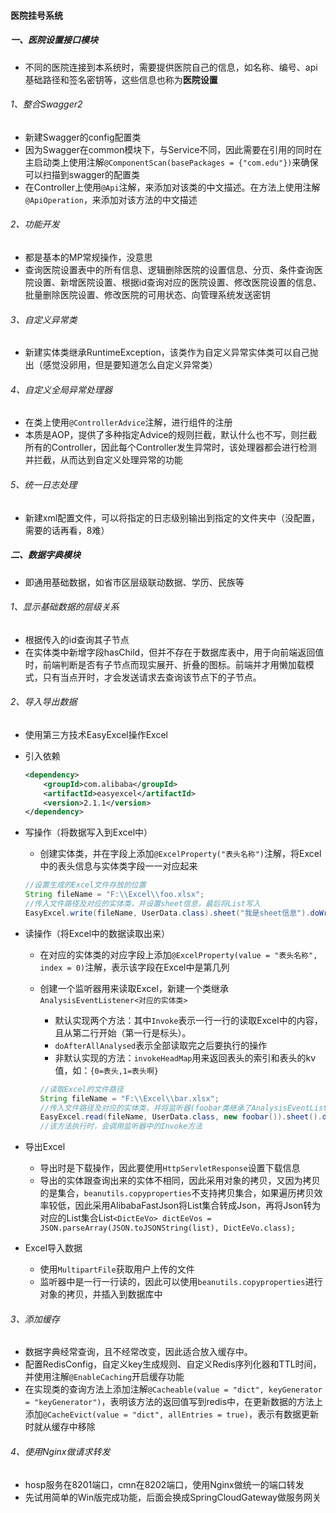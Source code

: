 #### 医院挂号系统

##### 一、医院设置接口模块

- 不同的医院连接到本系统时，需要提供医院自己的信息，如名称、编号、api基础路径和签名密钥等，这些信息也称为**医院设置**

###### 1、整合Swagger2

- 新建Swagger的config配置类
- 因为Swagger在common模块下，与Service不同，因此需要在引用的同时在主启动类上使用注解`@ComponentScan(basePackages = {"com.edu"})`来确保可以扫描到swagger的配置类
- 在Controller上使用`@Api`注解，来添加对该类的中文描述。在方法上使用注解`@ApiOperation`，来添加对该方法的中文描述

###### 2、功能开发

- 都是基本的MP常规操作，没意思
- 查询医院设置表中的所有信息、逻辑删除医院的设置信息、分页、条件查询医院设置、新增医院设置、根据id查询对应的医院设置、修改医院设置的信息、批量删除医院设置、修改医院的可用状态、向管理系统发送密钥

###### 3、自定义异常类

- 新建实体类继承RuntimeException，该类作为自定义异常实体类可以自己抛出（感觉没卵用，但是要知道怎么自定义异常类）

###### 4、自定义全局异常处理器

- 在类上使用`@ControllerAdvice`注解，进行组件的注册
- 本质是AOP，提供了多种指定Advice的规则拦截，默认什么也不写，则拦截所有的Controller，因此每个Controller发生异常时，该处理器都会进行检测并拦截，从而达到自定义处理异常的功能

###### 5、统一日志处理

- 新建xml配置文件，可以将指定的日志级别输出到指定的文件夹中（没配置，需要的话再看，8难）



##### 二、数据字典模块

- 即通用基础数据，如省市区层级联动数据、学历、民族等

###### 1、显示基础数据的层级关系

- 根据传入的id查询其子节点
- 在实体类中新增字段hasChild，但并不存在于数据库表中，用于向前端返回值时，前端判断是否有子节点而现实展开、折叠的图标。前端并才用懒加载模式，只有当点开时，才会发送请求去查询该节点下的子节点。

###### 2、导入导出数据

- 使用第三方技术EasyExcel操作Excel

- 引入依赖

    ```xml
    <dependency>
        <groupId>com.alibaba</groupId>
        <artifactId>easyexcel</artifactId>
        <version>2.1.1</version>
    </dependency>
    ```

- 写操作（将数据写入到Excel中）

    - 创建实体类，并在字段上添加`@ExcelProperty("表头名称")`注解，将Excel中的表头信息与实体类字段一一对应起来

    ```java
    //设置生成的Excel文件存放的位置
    String fileName = "F:\\Excel\\foo.xlsx";
    //传入文件路径及对应的实体类，并设置sheet信息，最后将List写入
    EasyExcel.write(fileName, UserData.class).sheet("我是sheet信息").doWrite(list.of(1, 2, 3));
    ```

- 读操作（将Excel中的数据读取出来）

    - 在对应的实体类的对应字段上添加`@ExcelProperty(value = "表头名称", index = 0)`注解，表示该字段在Excel中是第几列

    - 创建一个监听器用来读取Excel，新建一个类继承`AnalysisEventListener<对应的实体类>`

        - 默认实现两个方法：其中`Invoke`表示一行一行的读取Excel中的内容，且从第二行开始（第一行是标头）。
        - `doAfterAllAnalysed`表示全部读取完之后要执行的操作
        - 非默认实现的方法：`invokeHeadMap`用来返回表头的索引和表头的kv值，如：`{0=表头,1=表头啊}`

        ```java
        //读取Excel的文件路径
        String fileName = "F:\\Excel\\bar.xlsx";
        //传入文件路径及对应的实体类，并将监听器(foobar类继承了AnalysisEventListener)放入，sheet不设置时默认读取第一个sheet
        EasyExcel.read(fileName, UserData.class, new foobar()).sheet().doRead();
        //该方法执行时，会调用监听器中的Invoke方法
        ```

- 导出Excel

    - 导出时是下载操作，因此要使用`HttpServletResponse`设置下载信息
    - 导出的实体跟查询出来的实体不相同，因此采用对象的拷贝，又因为拷贝的是集合，`beanutils.copyproperties`不支持拷贝集合，如果遍历拷贝效率较低，因此采用AlibabaFastJson将List集合转成Json，再将Json转为对应的List集合List`<DictEeVo> dictEeVos = JSON.parseArray(JSON.toJSONString(list), DictEeVo.class);`

- Excel导入数据

    - 使用`MultipartFile`获取用户上传的文件
    - 监听器中是一行一行读的，因此可以使用`beanutils.copyproperties`进行对象的拷贝，并插入到数据库中

###### 3、添加缓存

- 数据字典经常查询，且不经常改变，因此适合放入缓存中。
- 配置RedisConfig，自定义key生成规则、自定义Redis序列化器和TTL时间，并使用注解`@EnableCaching`开启缓存功能
- 在实现类的查询方法上添加注解`@Cacheable(value = "dict", keyGenerator = "keyGenerator")`，表明该方法的返回值写到redis中，在更新数据的方法上添加`@CacheEvict(value = "dict", allEntries = true)`，表示有数据更新时就从缓存中移除

###### 4、使用Nginx做请求转发

- hosp服务在8201端口，cmn在8202端口，使用Nginx做统一的端口转发
- 先试用简单的Win版完成功能，后面会换成SpringCloudGateway做服务网关